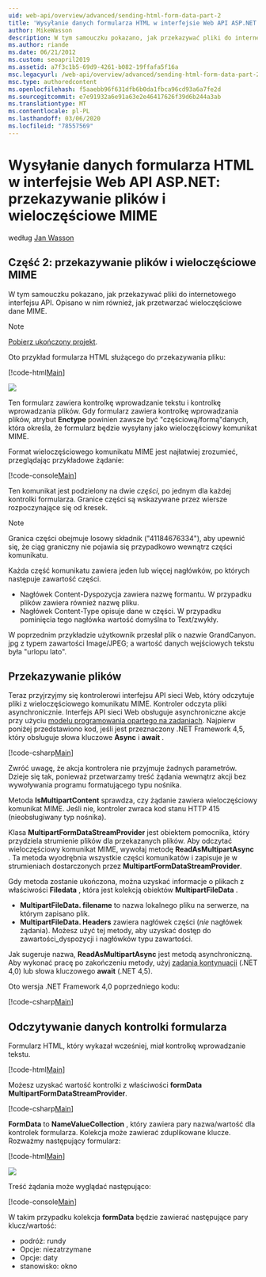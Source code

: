 ```yaml
---
uid: web-api/overview/advanced/sending-html-form-data-part-2
title: 'Wysyłanie danych formularza HTML w interfejsie Web API ASP.NET: przekazywanie plików i wieloczęściowe MIME-ASP.NET 4. x'
author: MikeWasson
description: W tym samouczku pokazano, jak przekazywać pliki do internetowego interfejsu API. Opisano w nim również, jak przetwarzać wieloczęściowe dane MIME.
ms.author: riande
ms.date: 06/21/2012
ms.custom: seoapril2019
ms.assetid: a7f3c1b5-69d9-4261-b082-19ffafa5f16a
msc.legacyurl: /web-api/overview/advanced/sending-html-form-data-part-2
msc.type: authoredcontent
ms.openlocfilehash: f5aaebb96f631dfb6b0da1fbca96cd93a6a7fe2d
ms.sourcegitcommit: e7e91932a6e91a63e2e46417626f39d6b244a3ab
ms.translationtype: MT
ms.contentlocale: pl-PL
ms.lasthandoff: 03/06/2020
ms.locfileid: "78557569"
---
```

# <a name="sending-html-form-data-in-aspnet-web-api-file-upload-and-multipart-mime"></a>Wysyłanie danych formularza HTML w interfejsie Web API ASP.NET: przekazywanie plików i wieloczęściowe MIME

według [Jan Wasson](https://github.com/MikeWasson)

## <a name="part-2-file-upload-and-multipart-mime"></a>Część 2: przekazywanie plików i wieloczęściowe MIME

W tym samouczku pokazano, jak przekazywać pliki do internetowego interfejsu API. Opisano w nim również, jak przetwarzać wieloczęściowe dane MIME.

> [!NOTE]
> [Pobierz ukończony projekt](https://code.msdn.microsoft.com/ASPNET-Web-API-File-Upload-a8c0fb0d).

Oto przykład formularza HTML służącego do przekazywania pliku:

[!code-html[Main](sending-html-form-data-part-2/samples/sample1.html)]

![](sending-html-form-data-part-2/_static/image1.png)

Ten formularz zawiera kontrolkę wprowadzanie tekstu i kontrolkę wprowadzania plików. Gdy formularz zawiera kontrolkę wprowadzania plików, atrybut **Enctype** powinien zawsze być &quot;częściową/formą&quot;danych, która określa, że formularz będzie wysyłany jako wieloczęściowy komunikat MIME.

Format wieloczęściowego komunikatu MIME jest najłatwiej zrozumieć, przeglądając przykładowe żądanie:

[!code-console[Main](sending-html-form-data-part-2/samples/sample2.cmd)]

Ten komunikat jest podzielony na dwie *części*, po jednym dla każdej kontrolki formularza. Granice części są wskazywane przez wiersze rozpoczynające się od kresek.

> [!NOTE]
> Granica części obejmuje losowy składnik (&quot;41184676334&quot;), aby upewnić się, że ciąg graniczny nie pojawia się przypadkowo wewnątrz części komunikatu.

Każda część komunikatu zawiera jeden lub więcej nagłówków, po których następuje zawartość części.

- Nagłówek Content-Dyspozycja zawiera nazwę formantu. W przypadku plików zawiera również nazwę pliku.
- Nagłówek Content-Type opisuje dane w części. W przypadku pominięcia tego nagłówka wartość domyślna to Text/zwykły.

W poprzednim przykładzie użytkownik przesłał plik o nazwie GrandCanyon. jpg z typem zawartości Image/JPEG; a wartość danych wejściowych tekstu była &quot;urlopu lato&quot;.

## <a name="file-upload"></a>Przekazywanie plików

Teraz przyjrzyjmy się kontrolerowi interfejsu API sieci Web, który odczytuje pliki z wieloczęściowego komunikatu MIME. Kontroler odczyta pliki asynchronicznie. Interfejs API sieci Web obsługuje asynchroniczne akcje przy użyciu [modelu programowania opartego na zadaniach](https://msdn.microsoft.com/library/dd460693.aspx). Najpierw poniżej przedstawiono kod, jeśli jest przeznaczony .NET Framework 4,5, który obsługuje słowa kluczowe **Async** i **await** .

[!code-csharp[Main](sending-html-form-data-part-2/samples/sample3.cs)]

Zwróć uwagę, że akcja kontrolera nie przyjmuje żadnych parametrów. Dzieje się tak, ponieważ przetwarzamy treść żądania wewnątrz akcji bez wywoływania programu formatującego typu nośnika.

Metoda **IsMultipartContent** sprawdza, czy żądanie zawiera wieloczęściowy komunikat MIME. Jeśli nie, kontroler zwraca kod stanu HTTP 415 (nieobsługiwany typ nośnika).

Klasa **MultipartFormDataStreamProvider** jest obiektem pomocnika, który przydziela strumienie plików dla przekazanych plików. Aby odczytać wieloczęściowy komunikat MIME, wywołaj metodę **ReadAsMultipartAsync** . Ta metoda wyodrębnia wszystkie części komunikatów i zapisuje je w strumieniach dostarczonych przez **MultipartFormDataStreamProvider**.

Gdy metoda zostanie ukończona, można uzyskać informacje o plikach z właściwości **Filedata** , która jest kolekcją obiektów **MultipartFileData** .

- **MultipartFileData. filename** to nazwa lokalnego pliku na serwerze, na którym zapisano plik.
- **MultipartFileData. Headers** zawiera nagłówek części (*nie* nagłówek żądania). Możesz użyć tej metody, aby uzyskać dostęp do zawartości\_dyspozycji i nagłówków typu zawartości.

Jak sugeruje nazwa, **ReadAsMultipartAsync** jest metodą asynchroniczną. Aby wykonać pracę po zakończeniu metody, użyj [zadania kontynuacji](https://msdn.microsoft.com/library/ee372288.aspx) (.NET 4,0) lub słowa kluczowego **await** (.NET 4,5).

Oto wersja .NET Framework 4,0 poprzedniego kodu:

[!code-csharp[Main](sending-html-form-data-part-2/samples/sample4.cs)]

## <a name="reading-form-control-data"></a>Odczytywanie danych kontrolki formularza

Formularz HTML, który wykazał wcześniej, miał kontrolkę wprowadzanie tekstu.

[!code-html[Main](sending-html-form-data-part-2/samples/sample5.html)]

Możesz uzyskać wartość kontrolki z właściwości **formData** **MultipartFormDataStreamProvider**.

[!code-csharp[Main](sending-html-form-data-part-2/samples/sample6.cs?highlight=15)]

**FormData** to **NameValueCollection** , który zawiera pary nazwa/wartość dla kontrolek formularza. Kolekcja może zawierać zduplikowane klucze. Rozważmy następujący formularz:

[!code-html[Main](sending-html-form-data-part-2/samples/sample7.html)]

![](sending-html-form-data-part-2/_static/image2.png)

Treść żądania może wyglądać następująco:

[!code-console[Main](sending-html-form-data-part-2/samples/sample8.cmd)]

W takim przypadku kolekcja **formData** będzie zawierać następujące pary klucz/wartość:

- podróż: rundy
- Opcje: niezatrzymane
- Opcje: daty
- stanowisko: okno
